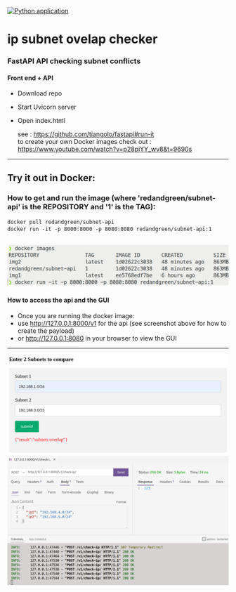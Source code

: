 [![Python application](https://github.com/RGGH/ip_checker/actions/workflows/python-app.yml/badge.svg)](https://github.com/RGGH/ip_checker/actions/workflows/python-app.yml)
<br>
# ip subnet ovelap checker
### FastAPI API checking subnet conflicts
#### Front end + API

* Download repo
* Start Uvicorn server
* Open index.html
  
  see : https://github.com/tiangolo/fastapi#run-it<br>
  to create your own Docker images check out : https://www.youtube.com/watch?v=p28piYY_wv8&t=9690s
---
## Try it out in Docker:

### How to get and run the image (where 'redandgreen/subnet-api' is the REPOSITORY and '1' is the TAG):

    docker pull redandgreen/subnet-api
    docker run -it -p 8000:8000 -p 8080:8080 redandgreen/subnet-api:1
![img](https://github.com/RGGH/ip_checker/blob/main/misc/docker_run.png) 
---
#### How to access the api and the GUI
* Once you are running the docker image: 
* use http://127.0.0.1:8000/v1 for the api (see screenshot above for how to create the payload)
* or http://127.0.0.1:8080 in your browser to view the GUI 
---
![img1](https://github.com/RGGH/ip_checker/blob/main/misc/ssx.png)
![img](https://github.com/RGGH/ip_checker/blob/main/misc/screenshot.png)

